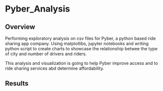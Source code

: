 # Pyber_Analysis

## Overview

Performing exploratory analysis on csv files for Pyber, a python based ride sharing app company. Using matplotlibs, jupyter notebooks and writing python  script to create charts to showcase the relationship betwee the type of city and number of drivers and riders. 

This analysis and visualization is going to help Pyber improve access and to ride sharing services abd determine affordability.

## Results




